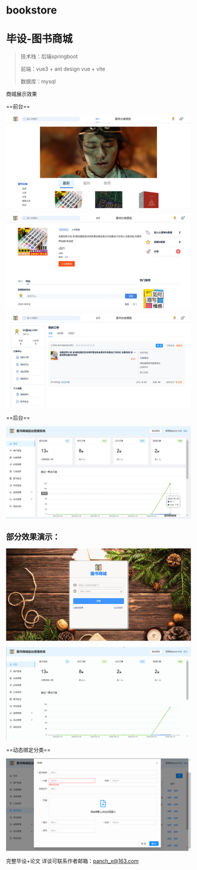 # bookstore
# 毕设-图书商城

> 技术栈：后端springboot
>
> 前端：vue3 + ant design vue + vite
>
> 数据库：mysql

商城展示效果

==前台==

![](MarkdownImage/1.jpg)

![](MarkdownImage/2.jpg)

![](MarkdownImage/3.jpg)

==后台==

![](MarkdownImage/4.jpg)

## 部分效果演示：

![](MarkdownImage/1.gif)

![](MarkdownImage/2.gif)

==动态绑定分类==

![](MarkdownImage/3.gif)

完整毕设+论文 详谈可联系作者邮箱：panch_x@163.com
